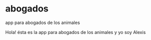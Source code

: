 # abogados
app para abogados de los animales

Hola! ésta es la app para abogados de los animales y yo soy Alexis
